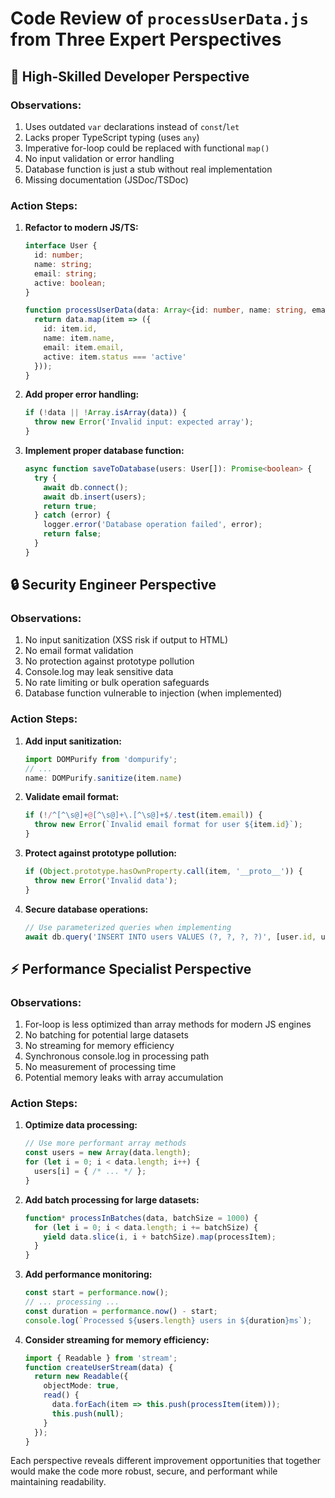# Code Review of `processUserData.js` from Three Expert Perspectives

## 🔧 High-Skilled Developer Perspective

### Observations:
1. Uses outdated `var` declarations instead of `const`/`let`
2. Lacks proper TypeScript typing (uses `any`)
3. Imperative for-loop could be replaced with functional `map()`
4. No input validation or error handling
5. Database function is just a stub without real implementation
6. Missing documentation (JSDoc/TSDoc)

### Action Steps:
1. **Refactor to modern JS/TS:**
   ```typescript
   interface User {
     id: number;
     name: string;
     email: string;
     active: boolean;
   }

   function processUserData(data: Array<{id: number, name: string, email: string, status: string}>): User[] {
     return data.map(item => ({
       id: item.id,
       name: item.name,
       email: item.email,
       active: item.status === 'active'
     }));
   }
   ```

2. **Add proper error handling:**
   ```typescript
   if (!data || !Array.isArray(data)) {
     throw new Error('Invalid input: expected array');
   }
   ```

3. **Implement proper database function:**
   ```typescript
   async function saveToDatabase(users: User[]): Promise<boolean> {
     try {
       await db.connect();
       await db.insert(users);
       return true;
     } catch (error) {
       logger.error('Database operation failed', error);
       return false;
     }
   }
   ```

## 🔒 Security Engineer Perspective

### Observations:
1. No input sanitization (XSS risk if output to HTML)
2. No email format validation
3. No protection against prototype pollution
4. Console.log may leak sensitive data
5. No rate limiting or bulk operation safeguards
6. Database function vulnerable to injection (when implemented)

### Action Steps:
1. **Add input sanitization:**
   ```typescript
   import DOMPurify from 'dompurify';
   // ...
   name: DOMPurify.sanitize(item.name)
   ```

2. **Validate email format:**
   ```typescript
   if (!/^[^\s@]+@[^\s@]+\.[^\s@]+$/.test(item.email)) {
     throw new Error(`Invalid email format for user ${item.id}`);
   }
   ```

3. **Protect against prototype pollution:**
   ```typescript
   if (Object.prototype.hasOwnProperty.call(item, '__proto__')) {
     throw new Error('Invalid data');
   }
   ```

4. **Secure database operations:**
   ```typescript
   // Use parameterized queries when implementing
   await db.query('INSERT INTO users VALUES (?, ?, ?, ?)', [user.id, user.name, user.email, user.active]);
   ```

## ⚡ Performance Specialist Perspective

### Observations:
1. For-loop is less optimized than array methods for modern JS engines
2. No batching for potential large datasets
3. No streaming for memory efficiency
4. Synchronous console.log in processing path
5. No measurement of processing time
6. Potential memory leaks with array accumulation

### Action Steps:
1. **Optimize data processing:**
   ```typescript
   // Use more performant array methods
   const users = new Array(data.length);
   for (let i = 0; i < data.length; i++) {
     users[i] = { /* ... */ };
   }
   ```

2. **Add batch processing for large datasets:**
   ```typescript
   function* processInBatches(data, batchSize = 1000) {
     for (let i = 0; i < data.length; i += batchSize) {
       yield data.slice(i, i + batchSize).map(processItem);
     }
   }
   ```

3. **Add performance monitoring:**
   ```typescript
   const start = performance.now();
   // ... processing ...
   const duration = performance.now() - start;
   console.log(`Processed ${users.length} users in ${duration}ms`);
   ```

4. **Consider streaming for memory efficiency:**
   ```typescript
   import { Readable } from 'stream';
   function createUserStream(data) {
     return new Readable({
       objectMode: true,
       read() {
         data.forEach(item => this.push(processItem(item)));
         this.push(null);
       }
     });
   }
   ```

Each perspective reveals different improvement opportunities that together would make the code more robust, secure, and performant while maintaining readability.
